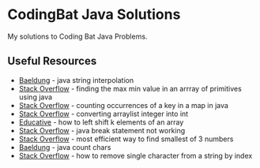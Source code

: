 # CodingBat Java Solutions

My solutions to Coding Bat Java Problems.  

## Useful Resources

- [Baeldung](https://www.baeldung.com/java-string-interpolation) - java string interpolation
- [Stack Overflow](https://stackoverflow.com/questions/1484347/finding-the-max-min-value-in-an-array-of-primitives-using-java) - finding the max min value in an arrray of primitives using java
- [Stack Overflow](https://stackoverflow.com/questions/15217438/counting-occurrences-of-a-key-in-a-map-in-java) - counting occurrences of a key in a map in java
- [Stack Overflow](https://stackoverflow.com/questions/40197762/converting-arraylistinteger-into-int-wont-work-in-java) - converting arraylist integer into int
- [Educative](https://www.educative.io/answers/how-to-left-shift-k-elements-of-an-array) - how to left shift k elements of an array
- [Stack Overflow](https://stackoverflow.com/questions/44065154/java-break-statement-sometimes-not-work-why) - java break statement not working
- [Stack Overflow](https://stackoverflow.com/questions/9576557/most-efficient-way-to-find-smallest-of-3-numbers-java) - most efficient way to find smallest of 3 numbers
- [Baeldung](https://www.baeldung.com/java-count-chars) - java count chars
- [Stack Overflow](https://stackoverflow.com/questions/13386107/how-to-remove-single-character-from-a-string-by-index) - how to remove single character from a string by index